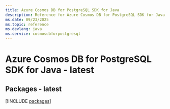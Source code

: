 ```yaml
---
title: Azure Cosmos DB for PostgreSQL SDK for Java
description: Reference for Azure Cosmos DB for PostgreSQL SDK for Java
ms.date: 09/23/2025
ms.topic: reference
ms.devlang: java
ms.service: cosmosdbforpostgresql
---
```

# Azure Cosmos DB for PostgreSQL SDK for Java - latest
## Packages - latest
[!INCLUDE [packages](cosmos-db-for-postgresql-index.md)]